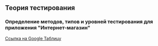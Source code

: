 ## Теория тестирования

### Определение методов, типов и уровней тестирования для приложения "Интернет-магазин"

[Ссылка на Google Таблицу](https://docs.google.com/spreadsheets/d/1aIwDjikMPcPAMyUY2bpv6ZqK3KGk68phTbPlvAc2yhQ
)



